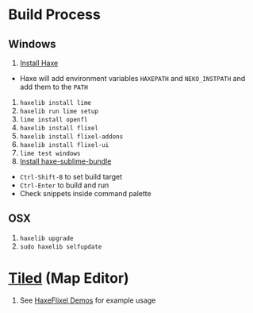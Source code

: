 # Build Process
## Windows
1. [Install Haxe](http://haxe.org/download)
 * Haxe will add environment variables `HAXEPATH` and `NEKO_INSTPATH` and add them to the `PATH`
1. `haxelib install lime`
1. `haxelib run lime setup`
1. `lime install openfl`
1. `haxelib install flixel`
1. `haxelib install flixel-addons`
1. `haxelib install flixel-ui`
1. `lime test windows`
1. [Install haxe-sublime-bundle](https://github.com/clemos/haxe-sublime-bundle)
 * `Ctrl-Shift-B` to set build target
 * `Ctrl-Enter` to build and run
 * Check snippets inside command palette
 
## OSX
1. `haxelib upgrade`
1. `sudo haxelib selfupdate`

# [Tiled](http://www.mapeditor.org/) (Map Editor)
1. See [HaxeFlixel Demos](http://haxeflixel.com/demos/) for example usage
